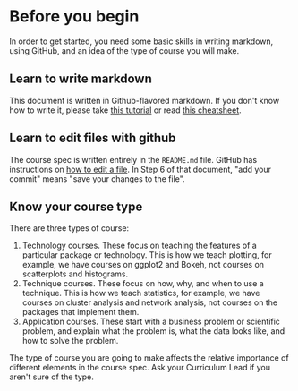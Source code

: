 # Before you begin

In order to get started, you need some basic skills in writing markdown, using GitHub, and an idea of the type of course you will make.

## Learn to write markdown

This document is written in Github-flavored markdown. If you don't know how to write it, please take [this tutorial](https://www.markdowntutorial.com) or read [this cheatsheet](https://github.com/adam-p/markdown-here/wiki/Markdown-Cheatsheet).

## Learn to edit files with github

The course spec is written entirely in the `README.md` file. GitHub has instructions on [how to edit a file](https://help.github.com/articles/editing-files-in-your-repository). In Step 6 of that document, "add your commit" means "save your changes to the file".

## Know your course type

There are three types of course:

1. Technology courses. These focus on teaching the features of a particular package or technology. This is how we teach plotting, for example, we have courses on ggplot2 and Bokeh, not courses on scatterplots and histograms.
1. Technique courses. These focus on how, why, and when to use a technique. This is how we teach statistics, for example, we have courses on cluster analysis and network analysis, not courses on the packages that implement them.
1. Application courses. These start with a business problem or scientific problem, and explain what the problem is, what the data looks like, and how to solve the problem.

The type of course you are going to make affects the relative importance of different elements in the course spec. Ask your Curriculum Lead if you aren't sure of the type.
